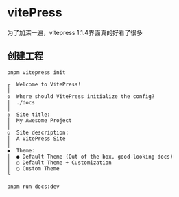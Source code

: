 # vitePress

为了加深一遍，vitepress 1.1.4界面真的好看了很多

## 创建工程

```
pnpm vitepress init

```

```
┌  Welcome to VitePress!
│
◇  Where should VitePress initialize the config?
│  ./docs
│
◇  Site title:
│  My Awesome Project
│
◇  Site description:
│  A VitePress Site
│
◆  Theme:
│  ● Default Theme (Out of the box, good-looking docs)
│  ○ Default Theme + Customization
│  ○ Custom Theme
└
```

```
pnpm run docs:dev
```
